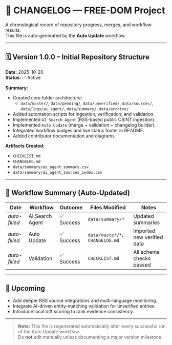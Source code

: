 # 🧾 CHANGELOG — FREE-DOM Project

A chronological record of repository progress, merges, and workflow results.  
This file is auto-generated by the **Auto Update** workflow.

---

## 🗓 Version 1.0.0 – Initial Repository Structure
**Date:** 2025-10-20  
**Status:** ✅ Active  

**Summary:**
- Created core folder architecture:
  - `data/master/`, `data/pending/`, `data/unverified/`, `data/sources/`, `data/logs/ai_agent/`, `data/summary/`, `data/archive/`
- Added automation scripts for ingestion, verification, and validation.
- Implemented `AI Search Agent` (RSS-based public OSINT ingestion).
- Implemented `Auto Update` (merge + validation + changelog builder).
- Integrated workflow badges and live status footer in README.
- Added contributor documentation and diagrams.

**Artifacts Created:**
- `CHECKLIST.md`
- `CHANGELOG.md`
- `data/summary/ai_agent_summary.csv`
- `data/summary/ai_agent_sources_index.csv`

---

## 🔄 Workflow Summary (Auto-Updated)

| Date | Workflow | Outcome | Files Modified | Notes |
|------|-----------|----------|----------------|-------|
| _auto-filled_ | AI Search Agent | ✅ Success | `data/summary/*` | Updated summaries |
| _auto-filled_ | Auto Update | ✅ Success | `data/master/*`, `CHANGELOG.md` | Imported new verified data |
| _auto-filled_ | Validation | ✅ Success | `CHECKLIST.md` | All schema checks passed |

---

## 🧭 Upcoming
- Add deeper RSS source integrations and multi-language monitoring.
- Integrate AI-driven entity-matching validation for unverified entries.
- Introduce local diff scoring to rank evidence consistency.

---

> **Note:** This file is regenerated automatically after every successful run of the Auto Update workflow.  
> Do **not** edit manually unless documenting a major version milestone.

